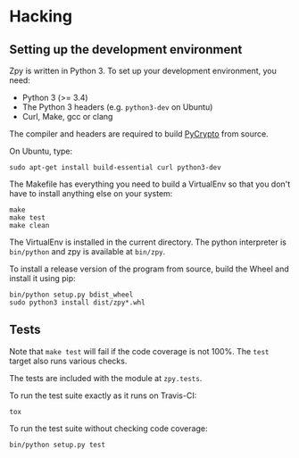 # Hacking

## Setting up the development environment

Zpy is written in Python 3. To set up your development environment, you need:

- Python 3 (>= 3.4)
- The Python 3 headers (e.g. `python3-dev` on Ubuntu)
- Curl, Make, gcc or clang

The compiler and headers are required to build [PyCrypto](https://github.com/dlitz/pycrypto) from source.

On Ubuntu, type:

    sudo apt-get install build-essential curl python3-dev

The Makefile has everything you need to build a VirtualEnv so that you don't have to install anything else
on your system:

    make
    make test
    make clean

The VirtualEnv is installed in the current directory. The python interpreter is `bin/python` and zpy is
available at `bin/zpy`.

To install a release version of the program from source, build the Wheel and install it using pip:

    bin/python setup.py bdist_wheel
    sudo python3 install dist/zpy*.whl

## Tests

Note that `make test` will fail if the code coverage is not 100%. The `test` target also runs various checks.

The tests are included with the module at `zpy.tests`.

To run the test suite exactly as it runs on Travis-CI:

    tox

To run the test suite without checking code coverage:

    bin/python setup.py test
